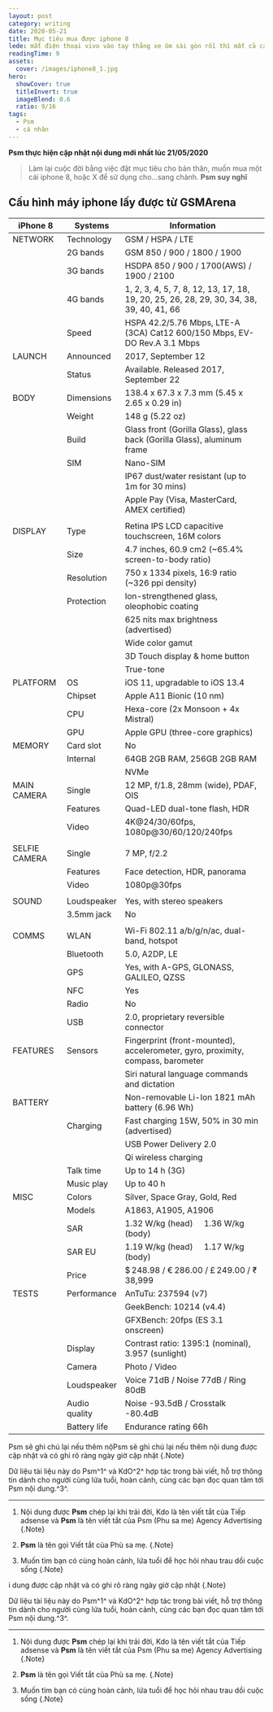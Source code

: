 ```yaml
---
layout: post
category: writing
date: 2020-05-21
title: Mục tiêu mua được iphone 8
lede: mất điện thoại vivo vào tay thằng xe ôm sài gòn rồi thì mất cả cái iphone 7 vì đổi cho thằng ku em họ, nên là đặt mục tiêu cao hơn tý để mua lại cho có động lực
readingTime: 9
assets:
  cover: /images/iphone8_1.jpg
hero:
  showCover: true
  titleInvert: true
  imageBlend: 0.6
  ratio: 9/16
tags:
  - Psm
  - cá nhân
---
```

**Psm thực hiện cập nhật nội dung mới nhất lúc 21/05/2020**

> Làm lại cuộc đời bằng việc đặt mục tiêu cho bản thân, muốn mua một cái iphone 8, hoặc X để sử dụng cho...sang chảnh. **Psm suy nghĩ**

<Media ratio="844/1500" image="/images/iphone8_1.jpg"/>

## Cấu hình máy iphone lấy được từ GSMArena

| iPhone 8      | Systems       | Information                                                                             |
|---------------|---------------|-----------------------------------------------------------------------------------------|
| NETWORK       | Technology    | GSM / HSPA / LTE                                                                        |
|               | 2G bands      | GSM 850 / 900 / 1800 / 1900                                                             |
|               | 3G bands      | HSDPA 850 / 900 / 1700(AWS) / 1900 / 2100                                               |
|               | 4G bands      | 1, 2, 3, 4, 5, 7, 8, 12, 13, 17, 18, 19, 20, 25, 26, 28, 29, 30, 34, 38, 39, 40, 41, 66 |
|               | Speed         | HSPA 42.2/5.76 Mbps, LTE-A (3CA) Cat12 600/150 Mbps, EV-DO Rev.A 3.1 Mbps               |
| LAUNCH        | Announced     | 2017, September 12                                                                      |
|               | Status        | Available. Released 2017, September 22                                                  |
| BODY          | Dimensions    | 138.4 x 67.3 x 7.3 mm (5.45 x 2.65 x 0.29 in)                                           |
|               | Weight        | 148 g (5.22 oz)                                                                         |
|               | Build         | Glass front (Gorilla Glass), glass back (Gorilla Glass), aluminum frame                 |
|               | SIM           | Nano-SIM                                                                                |
|               |               | IP67 dust/water resistant (up to 1m for 30 mins)                                        |
|               |               | Apple Pay (Visa, MasterCard, AMEX certified)                                            |
|               |               |                                                                                         |
| DISPLAY       | Type          | Retina IPS LCD capacitive touchscreen, 16M colors                                       |
|               | Size          | 4.7 inches, 60.9 cm2 (~65.4% screen-to-body ratio)                                      |
|               | Resolution    | 750 x 1334 pixels, 16:9 ratio (~326 ppi density)                                        |
|               | Protection    | Ion-strengthened glass, oleophobic coating                                              |
|               |               | 625 nits max brightness (advertised)                                                    |
|               |               | Wide color gamut                                                                        |
|               |               | 3D Touch display & home button                                                          |
|               |               | True-tone                                                                               |
| PLATFORM      | OS            | iOS 11, upgradable to iOS 13.4                                                          |
|               | Chipset       | Apple A11 Bionic (10 nm)                                                                |
|               | CPU           | Hexa-core (2x Monsoon + 4x Mistral)                                                     |
|               | GPU           | Apple GPU (three-core graphics)                                                         |
| MEMORY        | Card slot     | No                                                                                      |
|               | Internal      | 64GB 2GB RAM, 256GB 2GB RAM                                                             |
|               |               | NVMe                                                                                    |
| MAIN CAMERA   | Single        | 12 MP, f/1.8, 28mm (wide), PDAF, OIS                                                    |
|               | Features      | Quad-LED dual-tone flash, HDR                                                           |
|               | Video         | 4K@24/30/60fps, 1080p@30/60/120/240fps                                                  |
|               |               |                                                                                         |
| SELFIE CAMERA | Single        | 7 MP, f/2.2                                                                             |
|               | Features      | Face detection, HDR, panorama                                                           |
|               | Video         | 1080p@30fps                                                                             |
|               |               |                                                                                         |
| SOUND         | Loudspeaker   | Yes, with stereo speakers                                                               |
|               | 3.5mm jack    | No                                                                                      |
|               |               |                                                                                         |
| COMMS         | WLAN          | Wi-Fi 802.11 a/b/g/n/ac, dual-band, hotspot                                             |
|               | Bluetooth     | 5.0, A2DP, LE                                                                           |
|               | GPS           | Yes, with A-GPS, GLONASS, GALILEO, QZSS                                                 |
|               | NFC           | Yes                                                                                     |
|               | Radio         | No                                                                                      |
|               | USB           | 2.0, proprietary reversible connector                                                   |
| FEATURES      | Sensors       | Fingerprint (front-mounted), accelerometer, gyro, proximity, compass, barometer         |
|               |               | Siri natural language commands and dictation                                            |
| BATTERY       |               | Non-removable Li-Ion 1821 mAh battery (6.96 Wh)                                         |
|               | Charging      | Fast charging 15W, 50% in 30 min (advertised)                                           |
|               |               | USB Power Delivery 2.0                                                                  |
|               |               | Qi wireless charging                                                                    |
|               | Talk time     | Up to 14 h (3G)                                                                         |
|               | Music play    | Up to 40 h                                                                              |
| MISC          | Colors        | Silver, Space Gray, Gold, Red                                                           |
|               | Models        | A1863, A1905, A1906                                                                     |
|               | SAR           | 1.32 W/kg (head)     1.36 W/kg (body)                                                   |
|               | SAR EU        | 1.19 W/kg (head)     1.17 W/kg (body)                                                   |
|               | Price         | $ 248.98 / € 286.00 / £ 249.00 / ₹ 38,999                                               |
| TESTS         | Performance   | AnTuTu: 237594 (v7)                                                                     |
|               |               | GeekBench: 10214 (v4.4)                                                                 |
|               |               | GFXBench: 20fps (ES 3.1 onscreen)                                                       |
|               | Display       | Contrast ratio: 1395:1 (nominal), 3.957 (sunlight)                                      |
|               | Camera        | Photo / Video                                                                           |
|               | Loudspeaker   | Voice 71dB / Noise 77dB / Ring 80dB                                                     |
|               | Audio quality | Noise -93.5dB / Crosstalk -80.4dB                                                       |
|               | Battery life  | Endurance rating 66h                                                                    |

Psm sẽ ghi chú lại nếu thêm nộPsm sẽ ghi chú lại nếu thêm nội dung được cập nhật và có ghi rõ ràng ngày giờ cập nhật {.Note}

Dữ liệu tài liệu này do Psm^1^ và KdO^2^ hợp tác trong bài viết, hỗ trợ thông tin dành cho người cùng lứa tuổi, hoàn cảnh, cùng các bạn đọc quan tâm tới Psm nội dung.^3^.

---

1. Nội dung được **Psm** chép lại khi trải đời, Kdo là tên viết tắt của Tiếp adsense và **Psm** là tên viết tắt của Psm (Phu sa me) Agency Advertising {.Note}

2. **Psm** là tên gọi Viết tắt của Phù sa mẹ. {.Note}

3. Muốn tìm bạn có cùng hoàn cảnh, lứa tuổi để học hỏi nhau trau dồi cuộc sống {.Note}

<script>
import Media from "../../src/components/Media";

export default {
  components: { Media }
}
</script>i dung được cập nhật và có ghi rõ ràng ngày giờ cập nhật {.Note}

Dữ liệu tài liệu này do Psm^1^ và KdO^2^ hợp tác trong bài viết, hỗ trợ thông tin dành cho người cùng lứa tuổi, hoàn cảnh, cùng các bạn đọc quan tâm tới Psm nội dung.^3^.

---

1. Nội dung được **Psm** chép lại khi trải đời, Kdo là tên viết tắt của Tiếp adsense và **Psm** là tên viết tắt của Psm (Phu sa me) Agency Advertising {.Note}

2. **Psm** là tên gọi Viết tắt của Phù sa mẹ. {.Note}

3. Muốn tìm bạn có cùng hoàn cảnh, lứa tuổi để học hỏi nhau trau dồi cuộc sống {.Note}

<script>
import Media from "../../src/components/Media";

export default {
  components: { Media }
}
</script>
